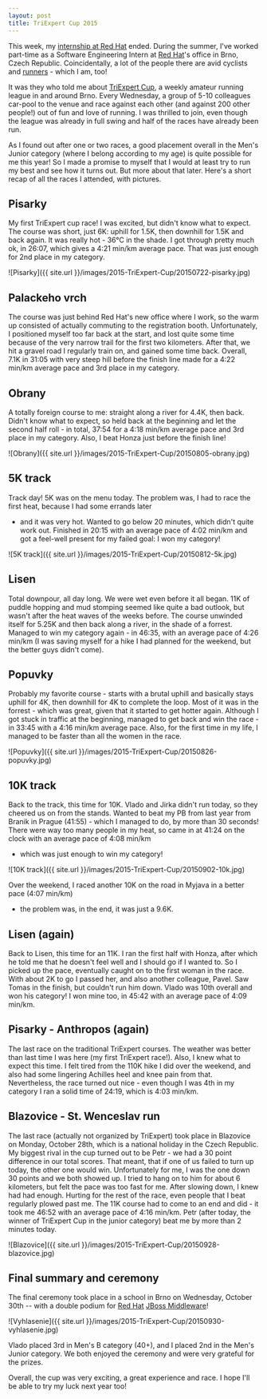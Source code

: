 ```yaml
---
layout: post
title: TriExpert Cup 2015
---
```


This week, my [internship at Red Hat]({{site.url}}/Red-Hat-Internship-part2) ended.
During the summer, I've worked part-time as a Software Engineering Intern at [Red Hat](https://redhat.com)'s office
in Brno, Czech Republic. Coincidentally, a lot of the people there are avid cyclists and
[runners](https://www.strava.com/clubs/redhatbrno) - which I am, too!

It was they who told me about [TriExpert Cup](http://triexpertcup.cz), a weekly amateur running league in and around
Brno. Every Wednesday, a group of 5-10 colleagues car-pool to the venue and race against each other
(and against 200 other people!) out of fun and love of running. I was thrilled to join, even though the league was already
in full swing and half of the races have already been run.

As I found out after one or two races, a good placement overall in the Men's Junior category
(where I belong according to my age) is quite possible for me this year! So I made a promise to myself that I would at
least try to run my best and see how it turns out. But more about that later. Here's a short recap of all the races I
attended, with pictures.

## Pisarky

My first TriExpert cup race! I was excited, but didn't know what to expect. The course was short, just 6K: uphill for
1.5K, then downhill for 1.5K and back again. It was really hot - 36°C in the shade. I got through pretty much ok, in 
26:07, which gives a 4:21 min/km average pace. That was just enough for 2nd place in my category.

![Pisarky]({{ site.url }}/images/2015-TriExpert-Cup/20150722-pisarky.jpg)

## Palackeho vrch

The course was just behind Red Hat's new office where I work, so the warm up consisted of actually commuting to the registration booth.
Unfortunately, I positioned myself too far back at the start, and lost quite some time because of the very narrow trail for the first two kilometers.
After that, we hit a gravel road I regularly train on, and gained some time back. Overall, 7.1K in 31:05 with very steep hill
before the finish line made for a 4:22 min/km average pace and 3rd place in my category.

## Obrany

A totally foreign course to me: straight along a river for 4.4K, then back. Didn't know what to expect, so held back
at the beginning and let the second half roll - in total, 37:54 for a 4:18 min/km average pace and 3rd place in my category.
Also, I beat Honza just before the finish line!

![Obrany]({{ site.url }}/images/2015-TriExpert-Cup/20150805-obrany.jpg)

## 5K track

Track day! 5K was on the menu today. The problem was, I had to race the first heat, because I had some errands later
- and it was very hot. Wanted to go below 20 minutes, which didn't quite work out. Finished in 20:15 with an average pace
of 4:02 min/km and got a feel-well present for my failed goal: I won my category!

![5K track]({{ site.url }}/images/2015-TriExpert-Cup/20150812-5k.jpg)

## Lisen

Total downpour, all day long. We were wet even before it all began. 11K of puddle hopping and mud stomping seemed like
quite a bad outlook, but wasn't after the heat waves of the weeks before. The course unwinded itself for 5.25K and then back
along a river, in the shade of a forrest. Managed to win my category again - in 46:35, with an average pace of 4:26
min/km (I was saving myself for a hike I had planned for the weekend, but the better guys didn't come). 

## Popuvky

Probably my favorite course - starts with a brutal uphill and basically stays uphill for 4K, then downhill for 4K to complete the loop.
Most of it was in the forrest - which was great, given that it started to get hotter again. Although I got stuck in traffic at the beginning,
managed to get back and win the race - in 33:45 with a 4:16 min/km average pace. Also, for the first time in my life,
I managed to be faster than all the women in the race.

![Popuvky]({{ site.url }}/images/2015-TriExpert-Cup/20150826-popuvky.jpg)

## 10K track

Back to the track, this time for 10K. Vlado and Jirka didn't run today, so they cheered us on from the stands.
Wanted to beat my PB from last year from Branik in Prague (41:55) - which I managed to do, by more than 30 seconds!
There were way too many people in my heat, so came in at 41:24 on the clock with an average pace of 4:08 min/km
- which was just enough to win my category!

![10K track]({{ site.url }}/images/2015-TriExpert-Cup/20150902-10k.jpg)

Over the weekend, I raced another 10K on the road in Myjava in a better pace (4:07 min/km)
- the problem was, in the end, it was just a 9.6K.

## Lisen (again)

Back to Lisen, this time for an 11K. I ran the first half with Honza, after which he told me that he doesn't feel well
and I should go if I wanted to. So I picked up the pace, eventually caught on to the first woman in the race.
With about 2K to go I passed her, and also another colleague, Pavel. Saw Tomas in the finish, but couldn't run him down.
Vlado was 10th overall and won his category! I won mine too, in 45:42 with an average pace of 4:09 min/km.

## Pisarky - Anthropos (again)

The last race on the traditional TriExpert courses. The weather was better than last time I was here (my first TriExpert race!).
Also, I knew what to expect this time. I felt tired from the 110K hike I did over the weekend, and also had some lingering
Achilles heel and knee pain from that. Nevertheless, the race turned out nice - even though I was 4th in my category I ran
a solid time of 24:19, which is 4:03 min/km.

## Blazovice - St. Wenceslav run

The last race (actually not organized by TriExpert) took place in Blazovice on Monday, October 28th, which is a
national holiday in the Czech Republic. My biggest rival in the cup turned out to be Petr - we had a 30 point difference
in our total scores. That meant, that if one of us failed to turn up today, the other one would win. Unfortunately for me,
I was the one down 30 points and we both showed up. I tried to hang on to him for about 6 kilometers, but felt the pace
was too fast for me. After slowing down, I knew had had enough. Hurting for the rest of the race, even people that I
beat regularly plowed past me. The 11K course had to come to an end and did - it took me 46:52 with an average pace of
4:16 min/km. Petr (after today, the winner of TriExpert Cup in the junior category) beat me by more than 2 minutes today.

![Blazovice]({{ site.url }}/images/2015-TriExpert-Cup/20150928-blazovice.jpg)

## Final summary and ceremony

The final ceremony took place in a school in Brno on Wednesday, October 30th -- with a double podium for
[Red Hat](https://redhat.com) [JBoss Middleware](https://jboss.org)!

![Vyhlasenie]({{ site.url }}/images/2015-TriExpert-Cup/20150930-vyhlasenie.jpg)

Vlado placed 3rd in Men's B category (40+), and I placed 2nd in the Men's Junior category.
We both enjoyed the ceremony and were very grateful for the prizes.

Overall, the cup was very exciting, a great experience and race.
I hope I'll be able to try my luck next year too!

